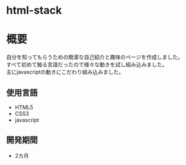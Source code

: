 # html-stack
# 概要
自分を知ってもらうための簡潔な自己紹介と趣味のページを作成しました。  
すべて初めて触る言語だったので様々な動きを試し組み込みました。  
主にjavascriptの動きにこだわり組み込みました。

## 使用言語
* HTML5
* CSS3
* javascript

## 開発期間
* 2カ月
